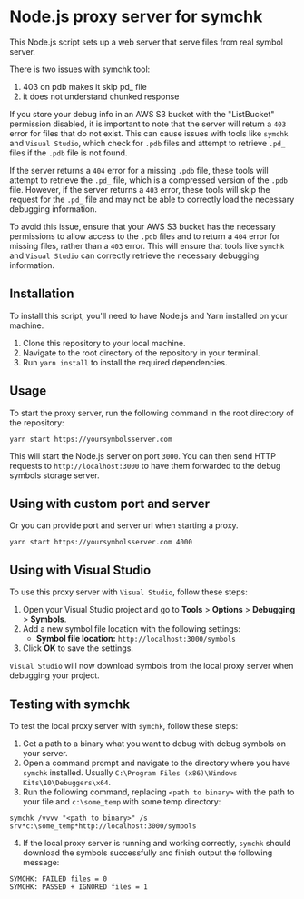 # Node.js proxy server for symchk 

This Node.js script sets up a web server that serve files from real symbol server.

There is two issues with symchk tool: 
1. 403 on pdb makes it skip pd_ file
2. it does not understand chunked response 

If you store your debug info in an AWS S3 bucket with the "ListBucket" permission disabled, it is important to note that the server will return a `403` error for files that do not exist. This can cause issues with tools like `symchk` and `Visual Studio`, which check for `.pdb` files and attempt to retrieve `.pd_` files if the `.pdb` file is not found.

If the server returns a `404` error for a missing `.pdb` file, these tools will attempt to retrieve the `.pd_` file, which is a compressed version of the `.pdb` file. However, if the server returns a `403` error, these tools will skip the request for the `.pd_` file and may not be able to correctly load the necessary debugging information.

To avoid this issue, ensure that your AWS S3 bucket has the necessary permissions to allow access to the `.pdb` files and to return a `404` error for missing files, rather than a `403` error. This will ensure that tools like `symchk` and `Visual Studio` can correctly retrieve the necessary debugging information.

## Installation

To install this script, you'll need to have Node.js and Yarn installed on your machine.

1. Clone this repository to your local machine.
2. Navigate to the root directory of the repository in your terminal.
3. Run `yarn install` to install the required dependencies.

## Usage

To start the proxy server, run the following command in the root directory of the repository:

```yarn start https://yoursymbolsserver.com```

This will start the Node.js server on port `3000`. You can then send HTTP requests to `http://localhost:3000` to have them forwarded to the debug symbols storage server.

## Using with custom port and server

Or you can provide port and server url when starting a proxy.

```yarn start https://yoursymbolsserver.com 4000```

## Using with Visual Studio

To use this proxy server with `Visual Studio`, follow these steps:

1. Open your Visual Studio project and go to **Tools** > **Options** > **Debugging** > **Symbols**.
2. Add a new symbol file location with the following settings:
   - **Symbol file location:** `http://localhost:3000/symbols`
3. Click **OK** to save the settings.

`Visual Studio` will now download symbols from the local proxy server when debugging your project.

## Testing with symchk

To test the local proxy server with `symchk`, follow these steps:

1. Get a path to a binary what you want to debug with debug symbols on your server.
2. Open a command prompt and navigate to the directory where you have `symchk` installed. Usually `C:\Program Files (x86)\Windows Kits\10\Debuggers\x64`.
3. Run the following command, replacing `<path to binary>` with the path to your file and `c:\some_temp` with some temp directory:

```symchk /vvvv "<path to binary>" /s srv*c:\some_temp*http://localhost:3000/symbols```

4. If the local proxy server is running and working correctly, `symchk` should download the symbols successfully and finish output the following message:

```
SYMCHK: FAILED files = 0
SYMCHK: PASSED + IGNORED files = 1
```
